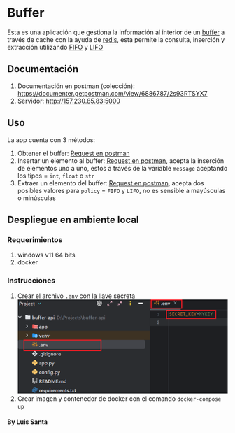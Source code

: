 # Buffer

Esta es una aplicación que gestiona la información al interior de un [buffer](https://www.geeknetic.es/Buffer/que-es-y-para-que-sirve]) a través de cache con la ayuda de [redis](https://redis.io/), esta permite la consulta, inserción y extracción utilizando [FIFO](https://www.noegasystems.com/blog/logistica/fifo-y-lifo-tecnicas-de-almacenaje) y [LIFO](https://www.noegasystems.com/blog/logistica/fifo-y-lifo-tecnicas-de-almacenaje)

## Documentación
1. Documentación en postman (colección): https://documenter.getpostman.com/view/6886787/2s93RTSYX7
2. Servidor: http://157.230.85.83:5000

## Uso
La app cuenta con 3 métodos:
1. Obtener el buffer: [Request en postman](https://documenter.getpostman.com/view/6886787/2s93RTSYX7#e9dc94bc-2d4e-4368-81f3-9d35b4364ec0)
2. Insertar un elemento al buffer: [Request en postman](https://documenter.getpostman.com/view/6886787/2s93RTSYX7#4f518ffc-9476-4df8-bb8d-101c0fbce1f6), acepta la inserción de elementos uno a uno, estos a través de la variable `message` aceptando los tipos = `int`, `float` o `str` 
3. Extraer un elemento del buffer: [Request en postman](https://documenter.getpostman.com/view/6886787/2s93RTSYX7#e411732c-d417-41d9-81f7-0138ca67b107), acepta dos posibles valores para `policy` = `FIFO` y `LIFO`, no es sensible a mayúsculas o minúsculas

## Despliegue en ambiente local
### Requerimientos
1. windows v11 64 bits
2. docker

### Instrucciones
1. Crear el archivo `.env` con la llave secreta
![env.png](app%2Fviews%2Fstatic%2Fenv.png)
2. Crear imagen y contenedor de docker con el comando `docker-compose up`


#### By Luis Santa
